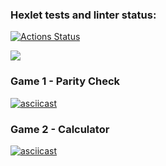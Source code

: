 ### Hexlet tests and linter status:
[![Actions Status](https://github.com/arseniy997/python-project-49/actions/workflows/hexlet-check.yml/badge.svg)](https://github.com/arseniy997/python-project-49/actions)

<a href="https://codeclimate.com/github/arseniy997/python-project-49"><img src="https://api.codeclimate.com/v1/badges/e2d8564876becd663ff9/maintainability" /></a>

### Game 1 - Parity Check

[![asciicast](https://asciinema.org/a/ze8kaHjFi4iZxU6nzFHJSdALr.svg)](https://asciinema.org/a/ze8kaHjFi4iZxU6nzFHJSdALr)

### Game 2 - Calculator

[![asciicast](https://asciinema.org/a/8Ls5c7MmR3av0hTsSyBhMFv4g.svg)](https://asciinema.org/a/8Ls5c7MmR3av0hTsSyBhMFv4g)
